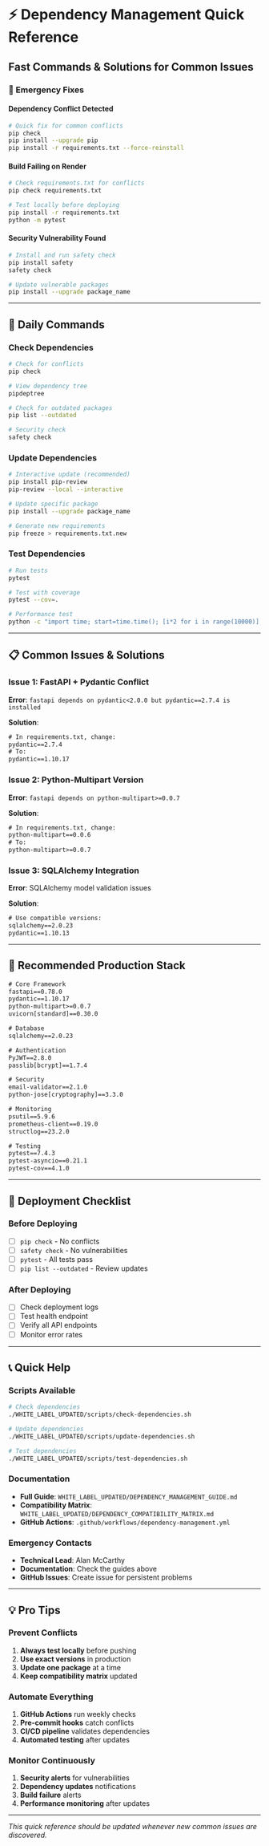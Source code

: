 # ⚡ Dependency Management Quick Reference
## Fast Commands & Solutions for Common Issues

### **🚨 Emergency Fixes**

#### **Dependency Conflict Detected**
```bash
# Quick fix for common conflicts
pip check
pip install --upgrade pip
pip install -r requirements.txt --force-reinstall
```

#### **Build Failing on Render**
```bash
# Check requirements.txt for conflicts
pip check requirements.txt

# Test locally before deploying
pip install -r requirements.txt
python -m pytest
```

#### **Security Vulnerability Found**
```bash
# Install and run safety check
pip install safety
safety check

# Update vulnerable packages
pip install --upgrade package_name
```

---

## 🔧 **Daily Commands**

### **Check Dependencies**
```bash
# Check for conflicts
pip check

# View dependency tree
pipdeptree

# Check for outdated packages
pip list --outdated

# Security check
safety check
```

### **Update Dependencies**
```bash
# Interactive update (recommended)
pip install pip-review
pip-review --local --interactive

# Update specific package
pip install --upgrade package_name

# Generate new requirements
pip freeze > requirements.txt.new
```

### **Test Dependencies**
```bash
# Run tests
pytest

# Test with coverage
pytest --cov=.

# Performance test
python -c "import time; start=time.time(); [i*2 for i in range(10000)]; print(f'Time: {time.time()-start:.3f}s')"
```

---

## 📋 **Common Issues & Solutions**

### **Issue 1: FastAPI + Pydantic Conflict**
**Error**: `fastapi depends on pydantic<2.0.0 but pydantic==2.7.4 is installed`

**Solution**:
```txt
# In requirements.txt, change:
pydantic==2.7.4
# To:
pydantic==1.10.17
```

### **Issue 2: Python-Multipart Version**
**Error**: `fastapi depends on python-multipart>=0.0.7`

**Solution**:
```txt
# In requirements.txt, change:
python-multipart==0.0.6
# To:
python-multipart>=0.0.7
```

### **Issue 3: SQLAlchemy Integration**
**Error**: SQLAlchemy model validation issues

**Solution**:
```txt
# Use compatible versions:
sqlalchemy==2.0.23
pydantic==1.10.13
```

---

## 🎯 **Recommended Production Stack**

```txt
# Core Framework
fastapi==0.78.0
pydantic==1.10.17
python-multipart>=0.0.7
uvicorn[standard]==0.30.0

# Database
sqlalchemy==2.0.23

# Authentication
PyJWT==2.8.0
passlib[bcrypt]==1.7.4

# Security
email-validator==2.1.0
python-jose[cryptography]==3.3.0

# Monitoring
psutil==5.9.6
prometheus-client==0.19.0
structlog==23.2.0

# Testing
pytest==7.4.3
pytest-asyncio==0.21.1
pytest-cov==4.1.0
```

---

## 🚀 **Deployment Checklist**

### **Before Deploying**
- [ ] `pip check` - No conflicts
- [ ] `safety check` - No vulnerabilities
- [ ] `pytest` - All tests pass
- [ ] `pip list --outdated` - Review updates

### **After Deploying**
- [ ] Check deployment logs
- [ ] Test health endpoint
- [ ] Verify all API endpoints
- [ ] Monitor error rates

---

## 📞 **Quick Help**

### **Scripts Available**
```bash
# Check dependencies
./WHITE_LABEL_UPDATED/scripts/check-dependencies.sh

# Update dependencies
./WHITE_LABEL_UPDATED/scripts/update-dependencies.sh

# Test dependencies
./WHITE_LABEL_UPDATED/scripts/test-dependencies.sh
```

### **Documentation**
- **Full Guide**: `WHITE_LABEL_UPDATED/DEPENDENCY_MANAGEMENT_GUIDE.md`
- **Compatibility Matrix**: `WHITE_LABEL_UPDATED/DEPENDENCY_COMPATIBILITY_MATRIX.md`
- **GitHub Actions**: `.github/workflows/dependency-management.yml`

### **Emergency Contacts**
- **Technical Lead**: Alan McCarthy
- **Documentation**: Check the guides above
- **GitHub Issues**: Create issue for persistent problems

---

## 💡 **Pro Tips**

### **Prevent Conflicts**
1. **Always test locally** before pushing
2. **Use exact versions** in production
3. **Update one package** at a time
4. **Keep compatibility matrix** updated

### **Automate Everything**
1. **GitHub Actions** run weekly checks
2. **Pre-commit hooks** catch conflicts
3. **CI/CD pipeline** validates dependencies
4. **Automated testing** after updates

### **Monitor Continuously**
1. **Security alerts** for vulnerabilities
2. **Dependency updates** notifications
3. **Build failure** alerts
4. **Performance monitoring** after updates

---

*This quick reference should be updated whenever new common issues are discovered.*

